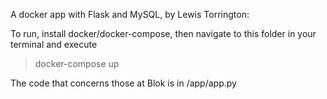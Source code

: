 A docker app with Flask and MySQL, by Lewis Torrington:

To run, install docker/docker-compose, 
then navigate to this folder in your terminal and execute
> docker-compose up

The code that concerns those at Blok is in /app/app.py